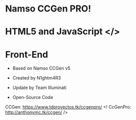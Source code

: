 # Namso CCGen PRO!
# HTML5 and JavaScript </>
# Front-End

* Based on Namso CCGen v5
* Created by N1ghtm4R3
* Update by Team Illuminati

* Open-Source Code

CCGen: https://www.tdproyectos.tk/ccgenpro/
<! 
CcGenPro: http://anthonymc.tk/ccgen/
/>
